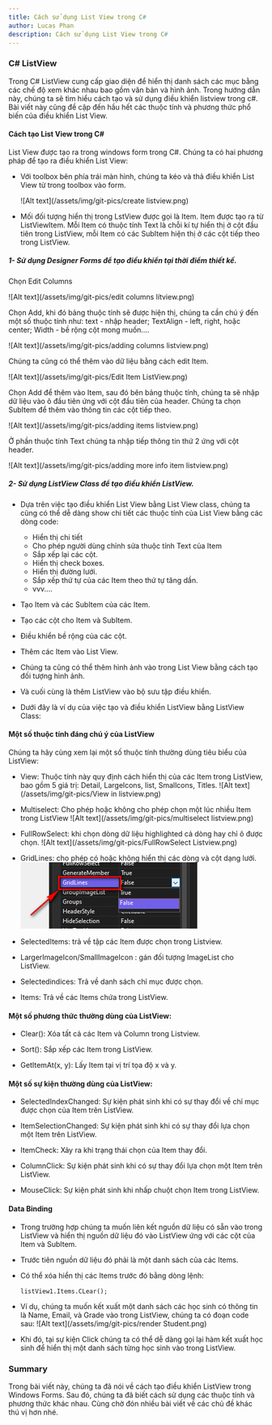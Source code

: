 ```yaml
---
title: Cách sử dụng List View trong C#
author: Lucas Phan
description: Cách sử dụng List View trong C#
---
```


### C# ListView

Trong C# ListView cung cấp giao diện để hiển thị danh sách các mục bằng các chế độ xem khác nhau bao gồm văn bản và hình ảnh. Trong hướng dẫn này, chúng ta sẽ tìm hiểu cách tạo và sử dụng điều khiển listview trong c#. Bài viết này cũng đề cập đến hầu hết các thuộc tính và phương thức phổ biến của điều khiển List View.

#### Cách tạo List View trong C#

List View được tạo ra trong windows form trong C#. Chúng ta có hai phương pháp để tạo ra điều khiển List View:

- Với toolbox bên phía trái màn hình, chúng ta kéo và thả điều khiển List View từ trong toolbox vào form.

     ![Alt text](/assets/img/git-pics/create listview.png)

- Mối đối tượng hiển thị trong LstView được gọi là Item. Item được tạo ra từ ListViewItem. Mỗi Item có thuộc tính Text là chỗi kí tự hiển thị ở cột đầu tiên trong ListView, mỗi Item có các SubItem hiện thị ở các cột tiếp theo trong ListView.

##### 1- Sử dụng Designer Forms để tạo điều khiển tại thời điểm thiết kế.

Chọn Edit Columns

![Alt text](/assets/img/git-pics/edit columns lítview.png)

Chọn Add, khi đó bảng thuộc tính sẽ được hiện thị, chúng ta cần chú ý đến một số thuộc tính như: text - nhập header; TextAlign - left, right, hoặc center; Width - bề rộng cột mong muốn....

![Alt text](/assets/img/git-pics/adding columns listview.png)

Chúng ta cũng có thể thêm vào dữ liệu bằng cách edit Item.
        
![Alt text](/assets/img/git-pics/Edit Item ListView.png)

Chọn Add để thêm vào Item, sau đó bên bảng thuộc tính, chúng ta sẽ nhập dữ liệu vào ô đầu tiên ứng với cột đầu tiên của header. Chúng ta chọn SubItem để thêm vào thông tin các cột tiếp theo.

![Alt text](/assets/img/git-pics/adding items listview.png)

Ở phần thuộc tính Text chúng ta nhập tiếp thông tin thứ 2 ứng với cột header. 

![Alt text](/assets/img/git-pics/adding more info item listview.png)

##### 2- Sử dụng ListView Class để tạo điều khiển ListView.

- Dựa trên việc tạo điều khiển List View bằng List View class, chúng ta cũng có thể dễ dàng show chi tiết các thuộc tính của List View bằng các dòng code:

     + Hiển thị chi tiết
     + Cho phép người dùng chỉnh sửa thuộc tính Text của Item
     + Sắp xếp lại các cột.
     + Hiển thị check boxes.
     + Hiển thị đường lưới.
     + Sắp xếp thứ tự của các Item theo thứ tự tăng dần.
     + vvv....

- Tạo Item và các SubItem của các Item.
- Tạo các cột cho Item và SubItem.
- Điều khiển bề rộng của các cột.
- Thêm các Item vào List View.
- Chúng ta cũng có thể thêm hình ảnh vào trong List View bằng cách tạo đối tượng hình ảnh.
- Và cuối cùng là thêm ListView vào bộ sưu tập điều khiển.

- Dưới đây là ví dụ của việc tạo và điều khiển ListView bằng ListView Class:

<script src="https://gist.github.com/caotriphan/293227433b7726ab988e080ef6af82ac.js"></script>

#### Một số thuộc tính đáng chú ý của ListView

Chúng ta hãy cùng xem lại một số thuộc tính thường dùng tiêu biểu của ListView:

- View: Thuộc tính này quy định cách hiển thị của các Item trong ListView, bao gồm 5 giá trị: Detail, Largelcons, list, Smallcons, Titles.
![Alt text](/assets/img/git-pics/View in listview.png)

- Multiselect: Cho phép hoặc không cho phép chọn một lúc nhiều Item trong ListView
![Alt text](/assets/img/git-pics/multiselect listview.png)

- FullRowSelect: khi chọn dòng dữ liệu highlighted cả dòng hay chỉ ô được chọn.
![Alt text](/assets/img/git-pics/FullRowSelect Listview.png)

- GridLines: cho phép có hoặc không hiển thị các dòng và cột dạng lưới.
![Alt text](/assets/img/git-pics/gridlines.png)

- SelectedItems: trả về tập các Item được chọn trong Listview.

- LargerImageIcon/SmallImageIcon : gán đối tượng ImageList cho ListView.

- Selectedindices: Trả về danh sách chỉ mục được chọn.

- Items: Trả về các Items chứa trong ListView.

#### Một số phương thức thường dùng của ListView:

- Clear(): Xóa tất cả các Item và Column trong Listview.

- Sort(): Sắp xếp các Item trong ListView.

- GetItemAt(x, y): Lấy Item tại vị trí tọa độ x và y.

#### Một số sự kiện thường dùng của ListView:

- SelectedIndexChanged: Sự kiện phát sinh khi có sự thay đổi về chỉ mục được chọn của Item trên ListView.

- ItemSelectionChanged: Sự kiện phát sinh khi có sự thay đổi lựa chọn một Item trên ListView.

- ItemCheck: Xảy ra khi trạng thái chọn của Item thay đổi.

- ColumnClick: Sự kiện phát sinh khi có sự thay đổi lựa chọn một Item trên ListView.

- MouseClick: Sự kiện phát sinh khi nhấp chuột chọn Item trong ListView.

#### Data Binding

- Trong trường hợp chúng ta muốn liên kết nguồn dữ liệu có sẵn vào trong ListView và hiển thị nguồn dữ liệu đó vào ListView ứng với các cột của Item và SubItem.

- Trước tiên nguồn dữ liệu đó phải là một danh sách của các Items.

- Có thể xóa hiển thị các Items trước đó bằng dòng lệnh:
     ```
     listView1.Items.CLear();
     ```

- Ví dụ, chúng ta muốn kết xuất một danh sách các học sinh có thông tin là Name, Email, và Grade vào trong ListView, chúng ta có đoạn code sau:
![Alt text](/assets/img/git-pics/render Student.png)

- Khi đó, tại sự kiện Click chúng ta có thể dễ dàng gọi lại hàm kết xuất học sinh để hiển thị một danh sách từng học sinh vào trong ListView. 

### Summary

Trong bài viết này, chúng ta đã nói về cách tạo điều khiển ListView trong Windows Forms. Sau đó, chúng ta đã biết cách sử dụng các thuộc tính và phương thức khác nhau. Cùng chờ đón nhiều bài viết về các chủ đề khác thú vị hơn nhé.